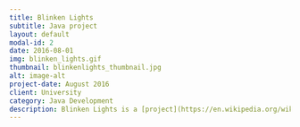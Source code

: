 ```yaml
---
title: Blinken Lights
subtitle: Java project
layout: default
modal-id: 2
date: 2016-08-01
img: blinken_lights.gif
thumbnail: blinkenlights_thumbnail.jpg
alt: image-alt
project-date: August 2016
client: University
category: Java Development
description: Blinken Lights is a [project](https://en.wikipedia.org/wiki/Project_Blinkenlights) created by the German Chaos Computer Club, which uses displays with low resolution but large dimension (e.g. buildings with illuminated windows) to create really cool animations. This Java implementation reads bml-files and simulates the described animations in a GUI window, built with Javafx and using the MVC pattern. Additional features include: a file-chooser menu filtering files in the right format, a color picker to change the "lights", automatic rescaling when changing the window size and a bar to change the display speed.
---
```

